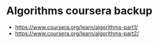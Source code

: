 # Algorithms coursera backup
- https://www.coursera.org/learn/algorithms-part1/
- https://www.coursera.org/learn/algorithms-part2/
